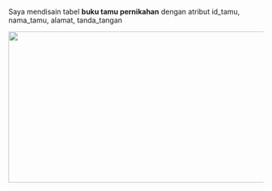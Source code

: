 Saya mendisain tabel **buku tamu pernikahan** dengan atribut id_tamu, nama_tamu, alamat, tanda_tangan
<p align="center">
  <img width="800" height="300" src="https://github.com/AchmadAnnasAwwabin/Learn-My-SQL/assets/160121014/0a51aa0f-031b-4d40-a81b-1fc858f24c3c">
</p>
